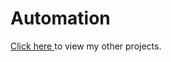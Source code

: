 # Automation

<a href="https://drive.google.com/folderview?id=1-BEExjNhBpA0iLAMPT3cxhKufYz9A38d" > Click here </a> to view my other projects.
